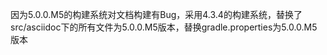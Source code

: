 因为5.0.0.M5的构建系统对文档构建有Bug，采用4.3.4的构建系统，替换了src/asciidoc下的所有文件为5.0.0.M5版本，替换gradle.properties为5.0.0.M5版本
